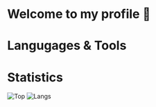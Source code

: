 # Welcome to my profile 👋
<!-- [![Discord Presence](https://lanyard.cnrad.dev/api/758717520525000794?bg=121613&showDisplayName=true&hideStatus=true&borderRadius=8px)](https://oneheka.com/) -->
# Langugages & Tools

# Statistics
![Top](https://github-readme-stats.vercel.app/api?username=oneheka&show_icons=true&theme=merko)
![Langs](https://github-readme-stats.vercel.app/api/top-langs/?username=oneheka&layout=compact&theme=merko)
